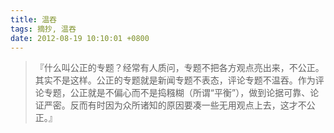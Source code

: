 ```yaml
---
title: 温吞
tags: 摘抄, 温吞
date: 2012-08-19 10:10:01 +0800
---
```



> 『什么叫公正的专题？经常有人质问，专题不把各方观点亮出来，不公正。其实不是这样。公正的专题就是新闻专题不表态，评论专题不温吞。作为评论专题，公正就是不偏心而不是捣糨糊（所谓“平衡”），做到论据可靠、论证严密。反而有时因为众所诸知的原因要凑一些无用观点上去，这才不公正。』

